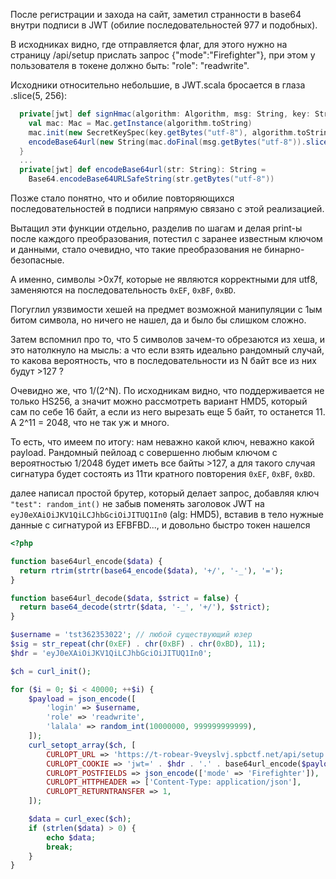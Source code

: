После регистрации и захода на сайт, заметил странности в base64 внутри подписи в JWT (обилие последовательностей 977 и подобных).

В исходниках видно, где отправляется флаг, для этого нужно на страницу /api/setup прислать запрос {"mode":"Firefighter"}, при этом у пользователя в токене должно быть: "role": "readwrite".

Исходники относительно небольшие, в JWT.scala бросается в глаза .slice(5, 256):

```scala
  private[jwt] def signHmac(algorithm: Algorithm, msg: String, key: String): String = {
    val mac: Mac = Mac.getInstance(algorithm.toString)
    mac.init(new SecretKeySpec(key.getBytes("utf-8"), algorithm.toString))
    encodeBase64url(new String(mac.doFinal(msg.getBytes("utf-8")).slice(5, 256)))
  }
  ...
  private[jwt] def encodeBase64url(str: String): String =
    Base64.encodeBase64URLSafeString(str.getBytes("utf-8"))
```

Позже стало понятно, что и обилие повторяющихся последовательностей в подписи напрямую связано с этой реализацией.

Вытащил эти функции отдельно, разделив по шагам и делая print-ы после каждого преобразования, потестил с заранее известным ключом и данными, стало очевидно, что такие преобразования не бинарно-безопасные.

А именно, символы >0x7f, которые не являются корректными для utf8, заменяются на последовательность `0xEF`, `0xBF`, `0xBD`.

Погуглил уязвимости хешей на предмет возможной манипуляции с 1ым битом символа, но ничего не нашел, да и было бы слишком сложно.

Затем вспомнил про то, что 5 символов зачем-то обрезаются из хеша, и это натолкнуло на мысль: а что если взять идеально рандомный случай, то какова вероятность, что в последовательности из N байт все из них будут >127 ?

Очевидно же, что 1/(2^N). По исходникам видно, что поддерживается не только HS256, а значит можно рассмотреть вариант HMD5, который сам по себе 16 байт, а если из него вырезать еще 5 байт, то останется 11. А 2^11 = 2048, что не так уж и много.

То есть, что имеем по итогу: нам неважно какой ключ, неважно какой payload. Рандомный пейлоад с совершенно любым ключом с вероятностью 1/2048 будет иметь все байты >127, а для такого случая сигнатура будет состоять из 11ти кратного повторения `0xEF`, `0xBF`, `0xBD`.

далее написал простой брутер, который делает запрос, добавляя ключ `"test": random_int()` не забыв поменять заголовок JWT на `eyJ0eXAiOiJKV1QiLCJhbGciOiJITUQ1In0` (alg: HMD5), вставив в тело нужные данные с сигнатурой из EFBFBD..., и довольно быстро токен нашелся

```php
<?php

function base64url_encode($data) {
  return rtrim(strtr(base64_encode($data), '+/', '-_'), '=');
}

function base64url_decode($data, $strict = false) {
  return base64_decode(strtr($data, '-_', '+/'), $strict);
}

$username = 'tst362353022'; // любой существующий юзер
$sig = str_repeat(chr(0xEF) . chr(0xBF) . chr(0xBD), 11);
$hdr = 'eyJ0eXAiOiJKV1QiLCJhbGciOiJITUQ1In0';

$ch = curl_init();

for ($i = 0; $i < 40000; ++$i) {
    $payload = json_encode([
        'login' => $username,
        'role' => 'readwrite',
        'lalala' => random_int(10000000, 999999999999),
    ]);
    curl_setopt_array($ch, [
        CURLOPT_URL => 'https://t-robear-9veyslvj.spbctf.net/api/setup',
        CURLOPT_COOKIE => 'jwt=' . $hdr . '.' . base64url_encode($payload) . '.' . base64url_encode($sig),
        CURLOPT_POSTFIELDS => json_encode(['mode' => 'Firefighter']),
        CURLOPT_HTTPHEADER => ['Content-Type: application/json'],
        CURLOPT_RETURNTRANSFER => 1,
    ]);

    $data = curl_exec($ch);
    if (strlen($data) > 0) {
        echo $data;
        break;
    }
}
```
